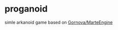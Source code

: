 proganoid
=========

simle arkanoid game based on [Gornova/MarteEngine](https://github.com/Gornova/MarteEngine)